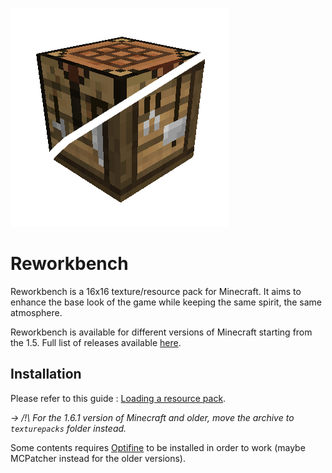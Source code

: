 ![swlcalc](/pack.png)
# Reworkbench

Reworkbench is a 16x16 texture/resource pack for Minecraft. It aims to enhance the base look of the game while keeping the same spirit, the same atmosphere.

Reworkbench is available for different versions of Minecraft starting from the 1.5. Full list of releases available [here](https://github.com/AntoineThebaud/Reworkbench/releases).

## Installation
Please refer to this guide : [Loading a resource pack](https://minecraft.gamepedia.com/Tutorials/Loading_a_resource_pack). 

*-> /!\ For the 1.6.1 version of Minecraft and older, move the archive to `texturepacks` folder instead.*

Some contents requires [Optifine](https://www.topminecraftmods.com/optifine-mod/) to be installed in order to work (maybe MCPatcher instead for the older versions).
